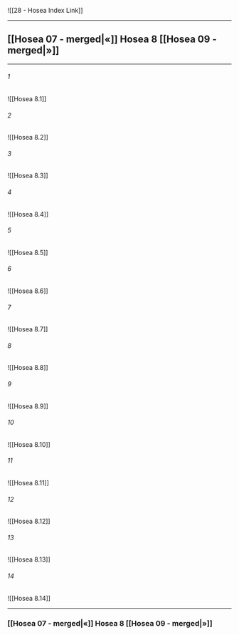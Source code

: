 ![[28 - Hosea Index Link]]

---
##  [[Hosea 07 - merged|«]] Hosea 8 [[Hosea 09 - merged|»]]

---

###### 1
![[Hosea 8.1]] 

###### 2
![[Hosea 8.2]] 

###### 3
![[Hosea 8.3]] 

###### 4
![[Hosea 8.4]]

###### 5 
![[Hosea 8.5]] 

###### 6
![[Hosea 8.6]] 

###### 7
![[Hosea 8.7]] 

###### 8
![[Hosea 8.8]] 

###### 9
![[Hosea 8.9]] 

###### 10
![[Hosea 8.10]] 

###### 11
![[Hosea 8.11]] 

###### 12
![[Hosea 8.12]]

###### 13
![[Hosea 8.13]] 

###### 14
![[Hosea 8.14]] 


---
###  [[Hosea 07 - merged|«]] Hosea 8 [[Hosea 09 - merged|»]]